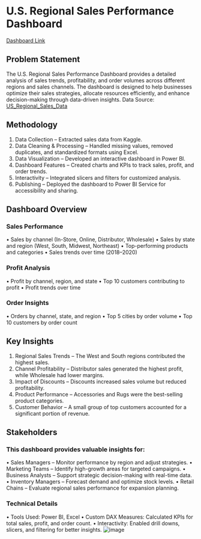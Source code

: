 
# U.S. Regional Sales Performance Dashboard

[Dashboard Link](https://app.powerbi.com/groups/f1d37c5e-25da-410a-8643-f27b7bac459b/reports/3c12101c-ebcb-446a-9ec8-88d6f6166090/c885e274eba2e5d5c066?experience=power-bi)

## Problem Statement
The U.S. Regional Sales Performance Dashboard provides a detailed analysis of sales trends, profitability, and order volumes across different regions and sales channels. The dashboard is designed to help businesses optimize their sales strategies, allocate resources efficiently, and enhance decision-making through data-driven insights.
Data Source: 
[US_Regional_Sales_Data](https://www.kaggle.com/datasets/talhabu/us-regional-sales-data)

## Methodology
1.	Data Collection – Extracted sales data from Kaggle.
2.	Data Cleaning & Processing – Handled missing values, removed duplicates, and standardized formats using Excel.
3.	Data Visualization – Developed an interactive dashboard in Power BI.
4.	Dashboard Features – Created charts and KPIs to track sales, profit, and order trends.
5.	Interactivity – Integrated slicers and filters for customized analysis.
6.	Publishing – Deployed the dashboard to Power BI Service for accessibility and sharing.

## Dashboard Overview
### Sales Performance
•	Sales by channel (In-Store, Online, Distributor, Wholesale)
•	Sales by state and region (West, South, Midwest, Northeast)
•	Top-performing products and categories
•	Sales trends over time (2018–2020)

### Profit Analysis
•	Profit by channel, region, and state
•	Top 10 customers contributing to profit
•	Profit trends over time

### Order Insights
•	Orders by channel, state, and region
•	Top 5 cities by order volume
•	Top 10 customers by order count

## Key Insights
1.	Regional Sales Trends – The West and South regions contributed the highest sales.
2.	Channel Profitability – Distributor sales generated the highest profit, while Wholesale had lower margins.
3.	Impact of Discounts – Discounts increased sales volume but reduced profitability.
4.	Product Performance – Accessories and Rugs were the best-selling product categories.
5.	Customer Behavior – A small group of top customers accounted for a significant portion of revenue.

## Stakeholders
### This dashboard provides valuable insights for:
•	Sales Managers – Monitor performance by region and adjust strategies.
•	Marketing Teams – Identify high-growth areas for targeted campaigns.
•	Business Analysts – Support strategic decision-making with real-time data.
•	Inventory Managers – Forecast demand and optimize stock levels.
•	Retail Chains – Evaluate regional sales performance for expansion planning.

### Technical Details
•	Tools Used: Power BI, Excel
•	Custom DAX Measures: Calculated KPIs for total sales, profit, and order count.
•	Interactivity: Enabled drill downs, slicers, and filtering for better insights.
![image]()
